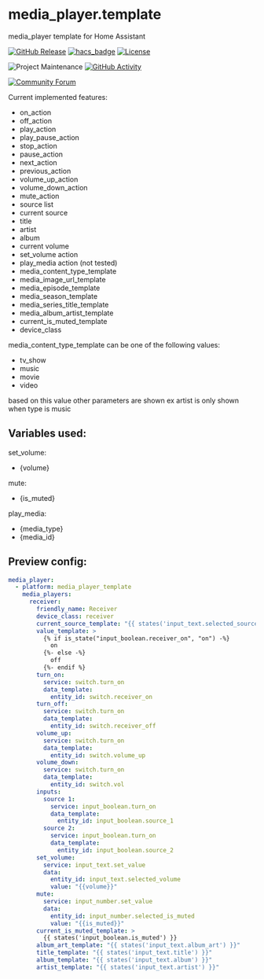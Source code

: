# media_player.template
media_player template for Home Assistant

[![GitHub Release][releases-shield]][releases]
[![hacs_badge](https://img.shields.io/badge/HACS-Default-orange.svg?style=for-the-badge)](https://github.com/hacs/integration)
[![License][license-shield]](LICENSE.md)

![Project Maintenance][maintenance-shield]
[![GitHub Activity][commits-shield]][commits]

[![Community Forum][forum-shield]][forum]



Current implemented features:
* on_action
* off_action
* play_action
* play_pause_action
* stop_action
* pause_action
* next_action
* previous_action
* volume_up_action
* volume_down_action
* mute_action
* source list
* current source
* title
* artist
* album
* current volume
* set_volume action
* play_media action (not tested)
* media_content_type_template
* media_image_url_template
* media_episode_template
* media_season_template
* media_series_title_template
* media_album_artist_template
* current_is_muted_template
* device_class

media_content_type_template can be one of the following values:
* tv_show
* music
* movie
* video

based on this value other parameters are shown ex artist is only shown when type is music

## Variables used:
set_volume:
* {volume}

mute:
* {is_muted}

play_media:
* {media_type}
* {media_id}

## Preview config:

```yaml
media_player:
  - platform: media_player_template
    media_players:
      receiver:
        friendly_name: Receiver
        device_class: receiver
        current_source_template: "{{ states('input_text.selected_source') }}"
        value_template: >
          {% if is_state("input_boolean.receiver_on", "on") -%}
            on
          {%- else -%}
            off
          {%- endif %}
        turn_on:
          service: switch.turn_on
          data_template:
            entity_id: switch.receiver_on
        turn_off:
          service: switch.turn_on
          data_template:
            entity_id: switch.receiver_off
        volume_up:
          service: switch.turn_on
          data_template:
            entity_id: switch.volume_up
        volume_down:
          service: switch.turn_on
          data_template:
            entity_id: switch.vol
        inputs:
          source 1:
            service: input_boolean.turn_on
            data_template:
              entity_id: input_boolean.source_1
          source 2:
            service: input_boolean.turn_on
            data_template:
              entity_id: input_boolean.source_2
        set_volume:
          service: input_text.set_value
          data:
            entity_id: input_text.selected_volume
            value: "{{volume}}"
        mute:
          service: input_number.set_value
          data:
            entity_id: input_number.selected_is_muted
            value: "{{is_muted}}"
        current_is_muted_template: >
          {{ states('input_boolean.is_muted') }}
        album_art_template: "{{ states('input_text.album_art') }}"
        title_template: "{{ states('input_text.title') }}"
        album_template: "{{ states('input_text.album') }}"
        artist_template: "{{ states('input_text.artist') }}"
```

[commits-shield]: https://img.shields.io/github/commit-activity/m/Sennevds/media_player.template?style=for-the-badge
[commits]: https://github.com/sennevds/media_player.template/commits/master
[forum-shield]: https://img.shields.io/badge/community-forum-brightgreen.svg?style=for-the-badge
[forum]: https://community.home-assistant.io/t/media-player-template/203062
[license-shield]: https://img.shields.io/github/license/sennevds/media_player.template.svg?style=for-the-badge
[maintenance-shield]: https://img.shields.io/maintenance/yes/2021.svg?style=for-the-badge
[releases-shield]: https://img.shields.io/github/release/sennevds/media_player.template.svg?style=for-the-badge
[releases]: https://github.com/sennevds/media_player.template/releases
